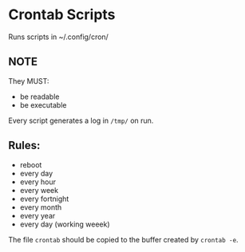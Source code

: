 # Crontab Scripts

Runs scripts in ~/.config/cron/

## NOTE

They MUST:<br>

- be readable
- be executable 

Every script generates a log in `/tmp/` on run.

## Rules:<br>

- reboot
- every day
- every hour
- every week
- every fortnight
- every month
- every year
- every day (working weeek)

The file `crontab` should be copied to the buffer created by `crontab -e`.
